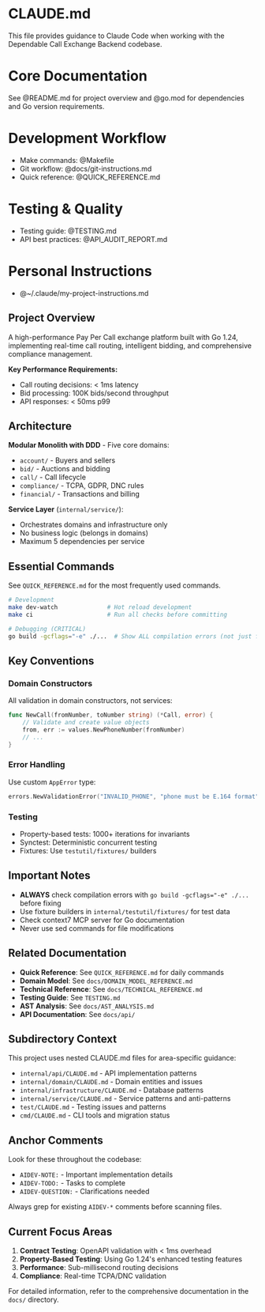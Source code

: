 # CLAUDE.md

This file provides guidance to Claude Code when working with the Dependable Call Exchange Backend codebase.

# Core Documentation
See @README.md for project overview and @go.mod for dependencies and Go version requirements.

# Development Workflow
- Make commands: @Makefile
- Git workflow: @docs/git-instructions.md
- Quick reference: @QUICK_REFERENCE.md

# Testing & Quality
- Testing guide: @TESTING.md
- API best practices: @API_AUDIT_REPORT.md

# Personal Instructions
- @~/.claude/my-project-instructions.md

## Project Overview

A high-performance Pay Per Call exchange platform built with Go 1.24, implementing real-time call routing, intelligent bidding, and comprehensive compliance management.

**Key Performance Requirements:**
- Call routing decisions: < 1ms latency
- Bid processing: 100K bids/second throughput
- API responses: < 50ms p99

## Architecture

**Modular Monolith with DDD** - Five core domains:
- `account/` - Buyers and sellers
- `bid/` - Auctions and bidding  
- `call/` - Call lifecycle
- `compliance/` - TCPA, GDPR, DNC rules
- `financial/` - Transactions and billing

**Service Layer** (`internal/service/`):
- Orchestrates domains and infrastructure only
- No business logic (belongs in domains)
- Maximum 5 dependencies per service

## Essential Commands

See `QUICK_REFERENCE.md` for the most frequently used commands.

```bash
# Development
make dev-watch              # Hot reload development
make ci                     # Run all checks before committing

# Debugging (CRITICAL)
go build -gcflags="-e" ./...  # Show ALL compilation errors (not just first 10)
```

## Key Conventions

### Domain Constructors
All validation in domain constructors, not services:
```go
func NewCall(fromNumber, toNumber string) (*Call, error) {
    // Validate and create value objects
    from, err := values.NewPhoneNumber(fromNumber)
    // ...
}
```

### Error Handling
Use custom `AppError` type:
```go
errors.NewValidationError("INVALID_PHONE", "phone must be E.164 format")
```

### Testing
- Property-based tests: 1000+ iterations for invariants
- Synctest: Deterministic concurrent testing
- Fixtures: Use `testutil/fixtures/` builders

## Important Notes

- **ALWAYS** check compilation errors with `go build -gcflags="-e" ./...` before fixing
- Use fixture builders in `internal/testutil/fixtures/` for test data
- Check context7 MCP server for Go documentation
- Never use sed commands for file modifications

## Related Documentation

- **Quick Reference**: See `QUICK_REFERENCE.md` for daily commands
- **Domain Model**: See `docs/DOMAIN_MODEL_REFERENCE.md`
- **Technical Reference**: See `docs/TECHNICAL_REFERENCE.md`  
- **Testing Guide**: See `TESTING.md`
- **AST Analysis**: See `docs/AST_ANALYSIS.md`
- **API Documentation**: See `docs/api/`

## Subdirectory Context

This project uses nested CLAUDE.md files for area-specific guidance:

- `internal/api/CLAUDE.md` - API implementation patterns
- `internal/domain/CLAUDE.md` - Domain entities and issues
- `internal/infrastructure/CLAUDE.md` - Database patterns
- `internal/service/CLAUDE.md` - Service patterns and anti-patterns
- `test/CLAUDE.md` - Testing issues and patterns
- `cmd/CLAUDE.md` - CLI tools and migration status

## Anchor Comments

Look for these throughout the codebase:
- `AIDEV-NOTE:` - Important implementation details
- `AIDEV-TODO:` - Tasks to complete
- `AIDEV-QUESTION:` - Clarifications needed

Always grep for existing `AIDEV-*` comments before scanning files.

## Current Focus Areas

1. **Contract Testing**: OpenAPI validation with < 1ms overhead
2. **Property-Based Testing**: Using Go 1.24's enhanced testing features
3. **Performance**: Sub-millisecond routing decisions
4. **Compliance**: Real-time TCPA/DNC validation

For detailed information, refer to the comprehensive documentation in the `docs/` directory.
